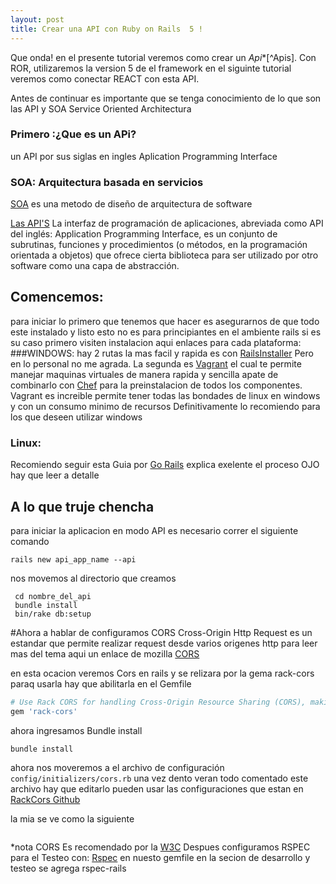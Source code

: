 ```yaml
---
layout: post
title: Crear una API con Ruby on Rails  5 !
---
```


Que onda! en el presente tutorial veremos como crear un  *Api**[^Apis].  Con ROR, utilizaremos la version 5 de el framework en el siguinte tutorial veremos como conectar REACT con esta API.

Antes de continuar es importante que se tenga conocimiento de lo que son las API y SOA Service Oriented Architectura


### Primero :¿Que es un APi?
un API por sus siglas en ingles Aplication Programming Interface

### SOA: Arquitectura basada en servicios
[SOA](http://www.epicor.com/lac/solutions/soa.aspx) es una metodo de diseño de arquitectura de software



[Las API'S](http://www.ticbeat.com/tecnologias/que-es-una-api-para-que-sirve/) La interfaz de programación de aplicaciones, abreviada como API del inglés: Application Programming Interface, es un conjunto de subrutinas, funciones y procedimientos (o métodos, en la programación orientada a objetos) que ofrece cierta biblioteca para ser utilizado por otro software como una capa de abstracción.

## Comencemos:
para iniciar lo primero que tenemos que hacer es asegurarnos de que todo este instalado y listo esto no es para principiantes en el ambiente rails si es su caso primero visiten instalacion aqui enlaces para cada plataforma:
###WINDOWS:
hay 2 rutas la mas facil y rapida es con [RailsInstaller](http://railsinstaller.org/en) Pero en lo personal no me agrada.
La segunda es [Vagrant](https://www.vagrantup.com/) el cual te permite manejar maquinas virtuales de manera rapida y sencilla apate de combinarlo con [Chef](https://www.chef.io/chef/) para la preinstalacion de todos los componentes. Vagrant es increible permite tener todas las bondades de linux en windows y con un consumo minimo de recursos Definitivamente lo recomiendo para los que deseen utilizar windows

### Linux:
Recomiendo seguir esta Guia por [Go Rails](https://gorails.com/setup/ubuntu/16.04)
explica exelente el proceso OJO hay que leer a detalle
## A lo que truje chencha
para iniciar la aplicacion en modo API es necesario correr el siguiente comando
```shell
rails new api_app_name --api
```
nos movemos al directorio que creamos
```shell
 cd nombre_del_api
 bundle install
 bin/rake db:setup
```
#Ahora a hablar de configuramos
CORS Cross-Origin Http Request es un estandar que permite realizar request desde varios origenes http para leer mas del tema aqui un enlace de mozilla [CORS](https://developer.mozilla.org/es/docs/Web/HTTP/Access_control_CORS)

en esta ocacion veremos Cors en rails y se relizara por la gema rack-cors paraq usarla hay que abilitarla en el Gemfile
```ruby
# Use Rack CORS for handling Cross-Origin Resource Sharing (CORS), making cross-origin AJAX possible
gem 'rack-cors'

```
ahora ingresamos Bundle install

```shell
bundle install
```

ahora nos moveremos a el archivo de configuración `config/initializers/cors.rb` una vez dento veran todo comentado este archivo hay que editarlo pueden usar las configuraciones que estan en [RackCors Github](https://github.com/cyu/rack-cors/)

la mia se ve como la siguiente
```ruby
```



*nota CORS Es recomendado por la [W3C](https://www.w3.org/)
Despues configuramos RSPEC para el Testeo con:
[Rspec](http://rspec.info/)
en nuesto gemfile en la secion de desarrollo y testeo se agrega rspec-rails
```shell

```
